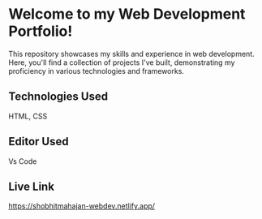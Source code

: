 # Welcome to my Web Development Portfolio!

This repository showcases my skills and experience in web development. Here, you'll find a collection of projects I've built, demonstrating my proficiency in various technologies and frameworks.

## Technologies Used

 HTML, CSS 

 ## Editor Used
 Vs Code 

 ## Live Link
 https://shobhitmahajan-webdev.netlify.app/
